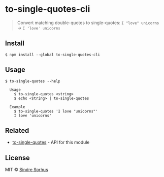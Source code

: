 # to-single-quotes-cli

> Convert matching double-quotes to single-quotes: `I "love" unicorns` → `I 'love' unicorns`


## Install

```
$ npm install --global to-single-quotes-cli
```


## Usage

```
$ to-single-quotes --help

  Usage
    $ to-single-quotes <string>
    $ echo <string> | to-single-quotes

  Example
    $ to-single-quotes 'I love "unicorns"'
    I love 'unicorns'
```


## Related

- [to-single-quotes](https://github.com/sindresorhus/to-single-quotes) - API for this module


## License

MIT © [Sindre Sorhus](https://sindresorhus.com)

